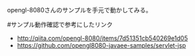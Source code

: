 opengl-8080さんのサンプルを手元で動かしてみる。

#サンプル動作確認で参考にしたリンク
* http://qiita.com/opengl-8080/items/7d51351cb540269e1d05
* https://github.com/opengl8080-javaee-samples/servlet-jsp


